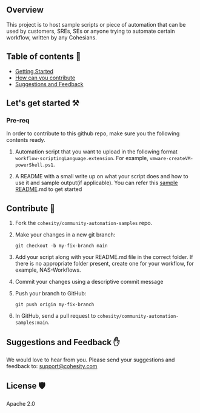 <!--
  Title: Cohesity PowerShell Module
  Description: This project provides a PowerShell Module for interacting with the Cohesity DataPlatform
  Author: Cohesity Inc
  -->

## Overview

This project is to host sample scripts or piece of automation that can be used by customers, SREs, SEs or anyone trying to automate certain workflow, written by any Cohesians. 

## Table of contents :scroll:

 - [Getting Started](#get-started)
 - [How can you contribute](#contribute)
 - [Suggestions and Feedback](#suggest)
 
 

## <a name="get-started"></a> Let's get started :hammer_and_pick:

### Pre-req

In order to contribute to this github repo, make sure you the following contents ready.

1. Automation script that you want to upload in the following format `workflow-scriptingLanguage.extension`. For example, `vmware-createVM-powerShell.ps1`.

2. A README with a small write up on what your script does and how to use it and sample output(if applicable). You can refer this [sample README](./SampleREADME.md).md to get started


## <a name="contribute"></a> Contribute :handshake:

1. Fork the `cohesity/community-automation-samples` repo.

2. Make your changes in a new git branch:

     ```shell
     git checkout -b my-fix-branch main
     ```
3. Add your script along with your README.md file in the correct folder. If there is no appropriate folder present, create one for your workflow, for example, NAS-Workflows.

4. Commit your changes using a descriptive commit message 

5. Push your branch to GitHub:

    ```shell
    git push origin my-fix-branch
    ```

6. In GitHub, send a pull request to `cohesity/community-automation-samples:main`.

## <a name="suggest"></a> Suggestions and Feedback :raised_hand:

We would love to hear from you. Please send your suggestions and feedback to: [support@cohesity.com](mailto:support@cohesity.com)

## License :shield:

Apache 2.0
